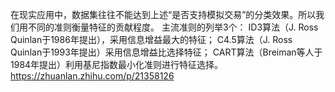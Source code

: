 在现实应用中，数据集往往不能达到上述“是否支持模拟交易”的分类效果。所以我们用不同的准则衡量特征的贡献程度。
主流准则的列举3个：
ID3算法（J. Ross Quinlan于1986年提出），采用信息增益最大的特征；
C4.5算法（J. Ross Quinlan于1993年提出）采用信息增益比选择特征；
CART算法（Breiman等人于1984年提出）利用基尼指数最小化准则进行特征选择。
https://zhuanlan.zhihu.com/p/21358126
